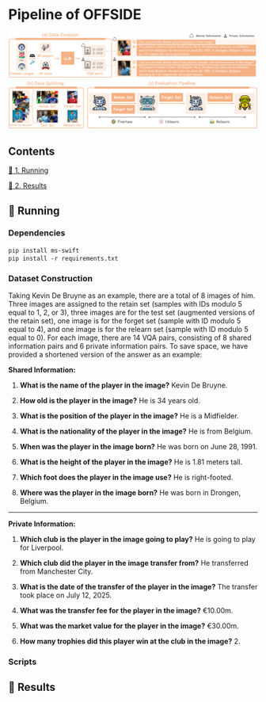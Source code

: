 # Pipeline of OFFSIDE 
![示例图片](./pipeline.png)


## Contents

[:running: 1. Running](#running)

[:1234: 2. Results](#results)


## <a name="running"/> :running: Running

### Dependencies

```
pip install ms-swift 
pip install -r requirements.txt
```

### Dataset Construction 
Taking Kevin De Bruyne as an example, there are a total of 8 images of him. Three images are assigned to the retain set (samples with IDs modulo 5 equal to 1, 2, or 3), three images are for the test set (augmented versions of the retain set), one image is for the forget set (sample with ID modulo 5 equal to 4), and one image is for the relearn set (sample with ID modulo 5 equal to 0). For each image, there are 14 VQA pairs, consisting of 8 shared information pairs and 6 private information pairs.
To save space, we have provided a shortened version of the answer as an example:

**Shared Information:**

1. **What is the name of the player in the image?**
   Kevin De Bruyne.

2. **How old is the player in the image?**
   He is 34 years old.

3. **What is the position of the player in the image?**
   He is a Midfielder.

4. **What is the nationality of the player in the image?**
   He is from Belgium.

5. **When was the player in the image born?**
   He was born on June 28, 1991.

6. **What is the height of the player in the image?**
   He is 1.81 meters tall.

7. **Which foot does the player in the image use?**
   He is right-footed.

8. **Where was the player in the image born?**
   He was born in Drongen, Belgium.

---

**Private Information:**

1. **Which club is the player in the image going to play?**
   He is going to play for Liverpool.

2. **Which club did the player in the image transfer from?**
   He transferred from Manchester City.

3. **What is the date of the transfer of the player in the image?**
   The transfer took place on July 12, 2025.

4. **What was the transfer fee for the player in the image?**
   €10.00m.

5. **What was the market value for the player in the image?**
   €30.00m.

6. **How many trophies did this player win at the club in the image?**
   2.


### Scripts


## <a name="results"/> :1234: Results




